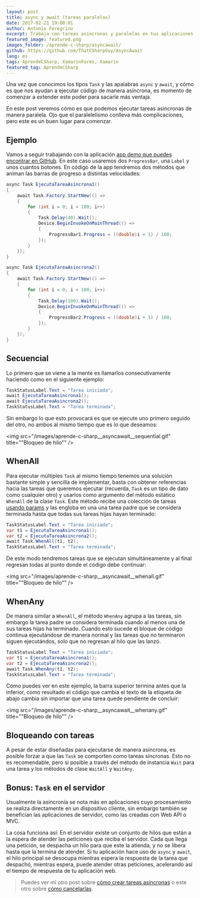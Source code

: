 ```yaml
---
layout: post
title: async y await (tareas paralelas)
date: 2017-02-21 19:00:01
author: Antonio Feregrino
excerpt: Trabaja con tareas asíncronas y paralelas en tus aplicaciones móviles, de escritorio y hasta en el servidor.
featured_image: featured.png
images_folder: /aprende-c-sharp/asyncawait/
github: https://github.com/ThatCSharpGuy/AsyncAwait
lang: es
tags: AprendeCSharp, XamarinForms, Xamarin
featured_tag: AprendeCSharp
---
```


Una vez que conocimos los tipos `Task` y las apalabras `async` y `await`, y cómo es que nos ayudan a ejecutar código de manera asíncrona, es momento de comenzar a extender este poder para sacarle más ventaja.  

En este post veremos cómo es que podemos ejecutar tareas asíncronas de manera paralela. Ojo que el paralelelismo conlleva más complicaciones, pero este es un buen lugar para comenzar.  

## Ejemplo  
Vamos a seguir trabajando con la aplicación <a href="https://github.com/ThatCSharpGuy/AsyncAwait" target="_blank">app demo que puedes encontrar en GitHub</a>. En este caso usaremos dos `ProgressBar`, una `Label` y unos cuantos botones. En código de la app tendremos dos métodos que animan las barras de progreso a distintas velocidades:

```csharp  
async Task EjecutaTareaAsincrona1()
{
    await Task.Factory.StartNew(() =>
    {
        for (int i = 0; i < 100; i++)
        {
            Task.Delay(40).Wait();
            Device.BeginInvokeOnMainThread(() =>
            {
                ProgressBar1.Progress = ((double)i + 1) / 100;
            });
        }
    });
}

async Task EjecutaTareaAsincrona2()
{
    await Task.Factory.StartNew(() =>
    {
        for (int i = 0; i < 100; i++)
        {
            Task.Delay(100).Wait();
            Device.BeginInvokeOnMainThread(() =>
            {
                ProgressBar2.Progress = ((double)i + 1) / 100;
            });
        }
    });
}
```  

## Secuencial  
Lo primero que se viene a la mente es llamarlos consecutivamente haciendo como en el siguiente ejemplo:

```csharp  
TaskStatusLabel.Text = "Tarea iniciada";
await EjecutaTareaAsincrona1();
await EjecutaTareaAsincrona2();
TaskStatusLabel.Text = "Tarea terminada";
```  

Sin embargo lo que esto provocará es que se ejecute uno primero seguido del otro, no ambos al mismo tiempo que es lo que deseamos:    

<img src="/images/aprende-c-sharp__asyncawait__sequential.gif" title=""Bloqueo de hilo"" />

## WhenAll  
Para ejecutar múltiples `Task` al mismo tiempo tenemos una solución bastante simple y sencilla de implementar, basta con obtener referencias hacia las tareas que queremos ejecutar (recuerda, `Task` es un tipo de dato como cualquier otro)  y usarlos como argumento del método estático `WhenAll` de la clase `Task`. Este método recibe una colección de tareas <a href="#" target="_blank">usando params</a> y las engloba en una una tarea padre que se considera terminada hasta que todas sus tareas hijas hayan terminado:

```csharp  
TaskStatusLabel.Text = "Tarea iniciada";
var t1 = EjecutaTareaAsincrona1();
var t2 = EjecutaTareaAsincrona2();
await Task.WhenAll(t1, t2);
TaskStatusLabel.Text = "Tarea terminada";
```  

De este modo tendremos tareas que se ejecutan simultáneamente y al final regresan todas al punto donde el código debe continuar: 

<img src="/images/aprende-c-sharp__asyncawait__whenall.gif" title=""Bloqueo de hilo"" />

## WhenAny  
De manera similar a `WhenAll`, el método `WhenAny` agrupa a las tareas, sin embargo la tarea padre se considera terminada cuando al menos una de sus tareas hijas ha terminado. Cuando esto sucede el bloque de código continua ejecutándose de manera normal y las tareas que no terminaron siguen ejecutándos, solo que no regresan al hilo que las lanzó.

```csharp  
TaskStatusLabel.Text = "Tarea iniciada";
var t1 = EjecutaTareaAsincrona1();
var t2 = EjecutaTareaAsincrona2();
await Task.WhenAny(t1, t2);
TaskStatusLabel.Text = "Tarea terminada";
```  

Como puedes ver en este ejemplo, la barra superior termina antes que la inferior, como resultado el código que cambia el texto de la etiqueta de abajo cambia sin importar que una tarea quede pendiente de concluir:

<img src="/images/aprende-c-sharp__asyncawait__whenany.gif" title=""Bloqueo de hilo"" />

## Bloqueando con tareas  
A pesar de estar diseñadas para ejecutarse de manera asíncrona, es posible forzar a que las `Task` se comporten como tareas síncronas. Esto no es recomendable, pero si posible a través del método de instancia `Wait` para una tarea y los métodos de clase `WaitAll` y `WaitAny`.  

## Bonus: `Task` en el servidor  
Usualmente la asincronía se nota más en aplicaciones cuyo procesamiento se realiza directamente en un dispositivo cliente, sin embargo también se benefician las aplicaciones de servidor, como las creadas con Web API o MVC.  

La cosa funciona así: En el servidor existe un conjunto de hilos que están a la espera de atender las peticiones que reciba el servidor. Cada que llega una petición, se despacha un hilo para que este la atienda, y no se libera hasta que la termina de atender. Si tu aplicación hace uso de `async` y `await`, el hilo principal se desocupa mientras espera la respuesta de la tarea que despachó, mientras espera, puede atender otras peticiones, acelerando así el tiempo de respuesta de tu aplicación web.  

 > Puedes ver mi otro post sobre <a href="..\async-await" target="_blank">cómo crear tareas asíncronas</a> o este otro sobre <a href="..\async-await-3" target="_blank">cómo cancelarlas</a>.